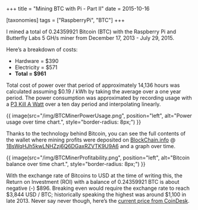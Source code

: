+++
title = "Mining BTC with Pi - Part II"
date = 2015-10-16

[taxonomies]
tags = ["RaspberryPi", "BTC"]
+++

I mined a total of 0.24359921 Bitcoin (BTC) with the Raspberry Pi and Butterfly Labs 5 GH/s miner from December 17, 2013 - July 29, 2015.

Here’s a breakdown of costs:

- Hardware = $390
- Electricity = $571
- **Total = $961**

Total cost of power over that period of approximately 14,136 hours was calculated assuming $0.19 / kWh by taking the average over a one year period. The power consumption was approximated by recording usage with a [P3 Kill A Watt](http://www.p3international.com/products/p4400.html) over a ten day period and interpolating linearly.

<!-- more -->

{{ image(src="/img/BTCMinerPowerUsage.png", position="left", alt="Power usage over time chart.", style="border-radius: 8px;") }}

Thanks to the technology behind Bitcoin, you can see the full contents of the wallet where mining profits were deposited on [BlockChain.info](https://www.blockchain.com/explorer) @ [1BsWqHJh5kwLNHZzj6Q6DGaxRZVTK9U9A6](https://blockchain.info/address/1BsWqHJh5kwLNHZzj6Q6DGaxRZVTK9U9A6) and a graph over time.

{{ image(src="/img/BTCMinerProfitability.png", position="left", alt="Bitcoin balance over time chart.", style="border-radius: 8px;") }}

With the exchange rate of Bitcoins to USD at the time of writing this, the Return on Investment (ROI) with a balance of 0.24359921 BTC is about negative (-) $896. Breaking even would require the exchange rate to reach $3,844 USD / BTC; historically speaking the highest was around $1,100 in late 2013. Never say never though, here’s the [current price from CoinDesk](https://www.coindesk.com/price/bitcoin/).
